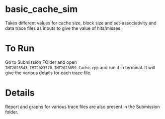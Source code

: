 # basic_cache_sim
Takes different values for cache size, block size and set-associativity and data trace files as inputs to give the value of hits/misses.

# To Run
Go to Submission FOlder and open `IMT2023543_IMT2023570_IMT2023059_Cache.cpp` and run it in terminal. It will give the various details for each trace file.

# Details
Report and graphs for various trace files are also present in the Submission folder.
